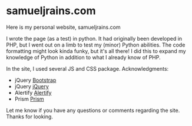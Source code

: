 samueljrains.com
=============

Here is my personal website, samueljrains.com

I wrote the page (as a test) in python.  It had originally been developed in PHP, but I went out on a limb to test my (minor) Python abilities.  The code formatting might look kinda funky, but it's all there!  I did this to expand my knowledge of Python in addition to what I already know of PHP.

In the site, I used several JS and CSS package.  Acknowledgments:
* jQuery <a href="https://github.com/twbs/bootstrap">Bootstrap</a>
* jQuery <a href="https://github.com/jquery/jquery">jQuery</a>
* Alertify <a href="https://github.com/fabien-d/alertify.js">Alertify</a>
* Prism <a href="https://github.com/LeaVerou/prism">Prism</a>

Let me know if you have any questions or comments regarding the site.  Thanks for looking.
